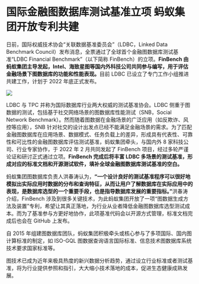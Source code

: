 # 国际金融图数据库测试基准立项 蚂蚁集团开放专利共建
<style>
    img{
        width:auto;
        height:auto;
        margin:0 auto;
        display:block;
    }
</style>
日前，国际权威技术协会“关联数据基准委员会”（LDBC，Linked Data Benchmark Council）发布消息，全票通过了全球首个金融图数据库测试基准“LDBC Financial Benchmark”（以下简称 FinBench）的立项。<strong>FinBench 由蚂蚁集团主导发起，Intel、海致星图等国内外科技公司共同参与编写，用于评估金融场景下图数据库的功能和性能表现。</strong>目前 LDBC 已设立了专门工作小组推进共建工作，计划于 2022 年底正式发布。

![](https://gw.alipayobjects.com/mdn/rms_fa12c2/afts/img/A*KRBPSozDSSAAAAAAAAAAAAAAARQnAQ)

LDBC 与 TPC 并称为国际数据库行业两大权威的测试基准协会。LDBC 侧重于图数据的测试，包括基于社交网络场景的图数据库性能测试（SNB，Social Network Benchmark）。然而随着图数据在金融场景的广泛应用（如反欺诈、风控等应用），SNB 针对社交的设计出发点已经不能满足金融场景的需求。为了匹配金融图数据库在应用场景、数据模式、任务负载上的差异，形成具有代表性、可靠性和可比性的金融图数据库评估测试基准，蚂蚁集团牵头，与国内外 8 家科技公司、行业专家协作，于 2022 年 2 月共同发起了 FinBench 项目，经过多轮严谨论证和研讨正式通过立项。<strong>FinBench 完成后将丰富 LDBC 多场景的测试基准，形成对应的标准文档和开源测试软件，填补全球金融图数据库测试基准的空白。</strong>

蚂蚁集团图数据库负责人洪春涛认为，<strong>“一个设计良好的测试基准程序可以很好地模拟出实际应用时数据的分布和查询特征，从而让用户了解数据库在实际应用中的表现，是数据库选型的一个重要手段，也是指导数据库发展的重要指标。”</strong>洪春涛介绍，FinBench 涉及到很多关键技术，为此蚂蚁集团开放了一项“图数据生成方法及装置”专利，希望让其真正落地，为行业从业者降低金融图数据库选型测试成本。而为了基准参与方更好地协作，此项基准代码会以开源方式管理，标准文档完成后也会在 GitHub 上发布。

自 2015 年组建图数据库团队，蚂蚁集团积极牵头或核心参与了多项国际、国内图计算标准的制定，如 ISO-GQL 图数据查询语言国际标准、信息技术图数据库系统技术要求国家标准等。

图技术已成为近年来极具热度的新兴数据分析趋势，通过设立行业标准或者测试基准，将为行业提供参照和指引，大大缩小技术落地的成本，促进生态健康成熟发展。
